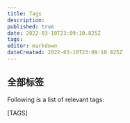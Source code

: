 ```yaml
---
title: Tags
description:
published: true
date: 2022-03-10T23:09:10.825Z
tags:
editor: markdown
dateCreated: 2022-03-10T23:09:10.825Z
---
```


## 全部标签

Following is a list of relevant tags:

[TAGS]
